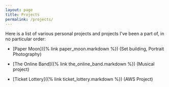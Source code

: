 ```yaml
---
layout: page
title: Projects
permalink: /projects/
---
```


Here is a list of various personal projects and projects I've been a part of, in no particular order:

 - [Paper Moon]({% link paper_moon.markdown %}) (Set building, Portrait Photography)

 - [The Online Band]({% link the_online_band.markdown %}) (Musical project)

 - [Ticket Lottery]({% link ticket_lottery.markdown %}) (AWS Project)